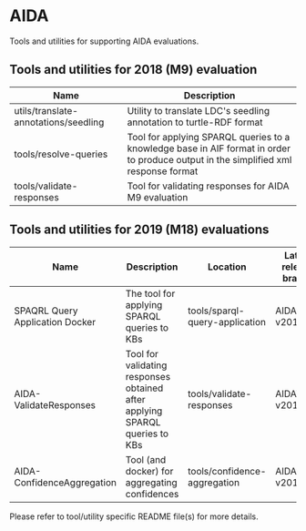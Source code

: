 # AIDA

Tools and utilities for supporting AIDA evaluations.

## Tools and utilities for 2018 (M9) evaluation

| Name | Description |
|---|---|
| utils/translate-annotations/seedling | Utility to translate LDC's seedling annotation to turtle-RDF format |
| tools/resolve-queries                | Tool for applying SPARQL queries to a knowledge base in AIF format in order to produce output in the simplified xml response format |
| tools/validate-responses             | Tool for validating responses for AIDA M9 evaluation |

## Tools and utilities for 2019 (M18) evaluations

| Name | Description | Location | Latest release branch |
|---|---|---|---|
| SPAQRL Query Application Docker | The tool for applying SPARQL queries to KBs | tools/sparql-query-application | AIDAQA-v2019.2.4 |
| AIDA-ValidateResponses | Tool for validating responses obtained after applying SPARQL queries to KBs | tools/validate-responses | AIDAVR-v2019.0.1 |
| AIDA-ConfidenceAggregation | Tool (and docker) for aggregating confidences | tools/confidence-aggregation | AIDACA-v2019.0.2 |

Please refer to tool/utility specific README file(s) for more details.
